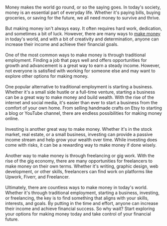 <p>Money makes the world go round, or so the saying goes. In today's society, money is an essential part of everyday life. Whether it's paying bills, buying groceries, or saving for the future, we all need money to survive and thrive. <br /><br />But making money isn't always easy. It often requires hard work, dedication, and sometimes a bit of luck. However, there are many ways to <a href="https://github.com/">make money</a> in today's world, and with a bit of creativity and determination, anyone can increase their income and achieve their financial goals. <br /><br />One of the most common ways to make money is through traditional employment. Finding a job that pays well and offers opportunities for growth and advancement is a great way to earn a steady income. However, not everyone is satisfied with working for someone else and may want to explore other options for making money. <br /><br />One popular alternative to traditional employment is starting a business. Whether it's a small side hustle or a full-time venture, starting a business can be a great way to make money and build wealth. With the rise of the internet and social media, it's easier than ever to start a business from the comfort of your own home. From selling handmade crafts on Etsy to starting a blog or YouTube channel, there are endless possibilities for making money online. <br /><br />Investing is another great way to make money. Whether it's in the stock market, real estate, or a small business, investing can provide a passive income stream and help grow your wealth over time. While investing does come with risks, it can be a rewarding way to make money if done wisely. <br /><br />Another way to make money is through freelancing or gig work. With the rise of the gig economy, there are many opportunities for freelancers to make money on their own terms. Whether it's writing, graphic design, web development, or other skills, freelancers can find work on platforms like Upwork, Fiverr, and Freelancer. <br /><br />Ultimately, there are countless ways to make money in today's world. Whether it's through traditional employment, starting a business, investing, or freelancing, the key is to find something that aligns with your skills, interests, and goals. By putting in the time and effort, anyone can increase their income and achieve financial success. So why wait? Start exploring your options for making money today and take control of your financial future.</p>
